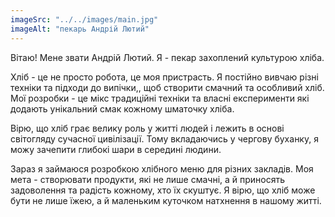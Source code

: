 ```yaml
---
imageSrc: "../../images/main.jpg"
imageAlt: "пекарь Андрій Лютий"
---
```


Вітаю! Мене звати Андрій Лютий. Я - пекар захоплений культурою хліба. 

Хліб - це не просто робота, це моя пристрасть. Я постійно вивчаю різні техніки та підходи до випічки,, щоб створити смачний та особливий хліб. Мої розробки - це мікс традиційні техніки та власні експерименти які додають унікальний смак кожному шматочку хліба.

Вірю, що хліб грає велику роль у житті людей і лежить в основі світогляду сучасної цивілізації. Тому вкладаючись у чергову буханку, я можу зачепити глибокі шари в середині людини.

Зараз я займаюся розробкою хлібного меню для різних закладів. Моя мета - створювати продукти, які не лише смачні, а й приносять задоволення та радість кожному, хто їх скуштує. Я вірю, що хліб може бути не лише їжею, а й маленьким куточком натхнення в нашому житті.
